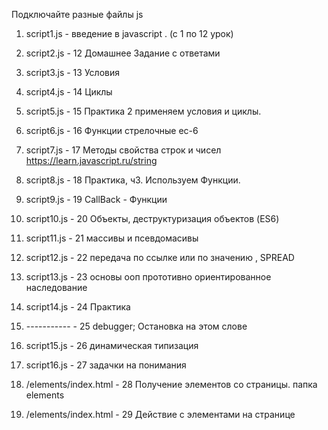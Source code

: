 Подключайте разные файлы js
1) script1.js - введение в javascript . (c 1 по 12 урок)
2) script2.js - 12 Домашнее Задание с ответами
3) script3.js - 13 Условия
4) script4.js - 14 Циклы
5) script5.js - 15 Практика 2 применяем условия и циклы.
6) script6.js - 16 Функции стрелочные ес-6
7) script7.js - 17 Методы свойства строк и чисел
    https://learn.javascript.ru/string

8) script8.js - 18 Практика, ч3. Используем Функции.
9) script9.js - 19 CallBack - Функции
10) script10.js - 20 Объекты, деструктуризация
объектов (ES6)
11) script11.js - 21 массивы и псевдомасивы
12) script12.js - 22 передача по ссылке или по значению , SPREAD
13) script13.js - 23 основы ооп прототивно ориентированное наследование
14) script14.js - 24 Практика
15) ----------- - 25 debugger; Остановка на этом слове
16) script15.js - 26 динамическая типизация
17) script16.js - 27 задачки на понимания
18) /elements/index.html - 28 Получение элементов со страницы. папка elements
19) /elements/index.html - 29 Действие с элементами на странице
